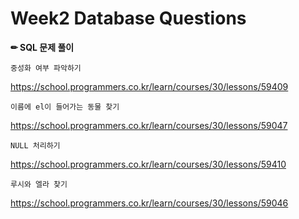 # Week2 Database Questions

**✏ SQL 문제 풀이**

```
중성화 여부 파악하기
```
https://school.programmers.co.kr/learn/courses/30/lessons/59409

  

```
이름에 el이 들어가는 동물 찾기
```
https://school.programmers.co.kr/learn/courses/30/lessons/59047

  

```
NULL 처리하기
```
https://school.programmers.co.kr/learn/courses/30/lessons/59410

  

```
루시와 엘라 찾기
```
https://school.programmers.co.kr/learn/courses/30/lessons/59046



